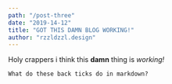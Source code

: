 ```yaml
---
path: "/post-three"
date: "2019-14-12"
title: "GOT THIS DAMN BLOG WORKING!"
author: "rzzldzzl.design"
---
```


Holy crappers i think this **damn** thing is *working!*

`What do these back ticks do in markdown?`